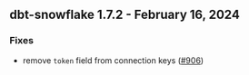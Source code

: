## dbt-snowflake 1.7.2 - February 16, 2024

### Fixes

- remove `token` field from connection keys ([#906](https://github.com/dbt-labs/dbt-snowflake/issues/906))
